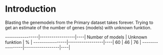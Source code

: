# Introduction
Blasting the genemodels from the Primary dataset takes forever. Trying to get an estimate of the number of genes (models) with unknown funktion.


-----------------|------------------|----|
Number of models | Unknown funktion | %  |
-----------------|------------------|----|
60		 | 46		    | 76 |
-----------------|------------------|----|



